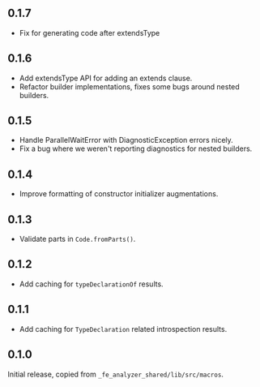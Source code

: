 ## 0.1.7

- Fix for generating code after extendsType

## 0.1.6

- Add extendsType API for adding an extends clause.
- Refactor builder implementations, fixes some bugs around nested builders.

## 0.1.5

- Handle ParallelWaitError with DiagnosticException errors nicely.
- Fix a bug where we weren't reporting diagnostics for nested builders.

## 0.1.4

- Improve formatting of constructor initializer augmentations.

## 0.1.3

- Validate parts in `Code.fromParts()`.

## 0.1.2

- Add caching for `typeDeclarationOf` results.

## 0.1.1

- Add caching for `TypeDeclaration` related introspection results.

## 0.1.0

Initial release, copied from `_fe_analyzer_shared/lib/src/macros`.
